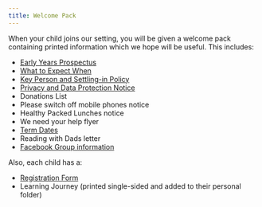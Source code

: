 ```yaml
---
title: Welcome Pack
---
```


When your child joins our setting, you will be given a welcome pack containing
printed information which we hope will be useful. This includes:

* [Early Years Prospectus](http://newsteadpreschool.org.uk/prospectus/printable.html)
* [What to Expect When](http://www.foundationyears.org.uk/files/2015/04/4Children_ParentsGuide_2015_FINAL_WEBv2.pdf)
* [Key Person and Settling-in Policy](http://newsteadpreschool.org.uk/policies/key_person.printable.html)
* [Privacy and Data Protection Notice](http://newsteadpreschool.org.uk/privacy_notice/printable.html)
* Donations List
* Please switch off mobile phones notice
* Healthy Packed Lunches notice
* We need your help flyer
* [Term Dates](/term_dates/)
* Reading with Dads letter
* [Facebook Group information](/facebook/printable.html)

Also, each child has a:

* [Registration Form](/forms/2013-06-10-Newstead_Registration_Form.pdf)
* Learning Journey (printed single-sided and added to their personal folder)

